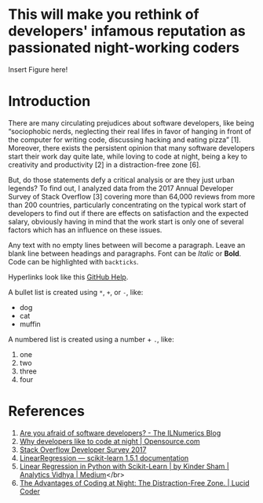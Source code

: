 # This will make you rethink of developers' infamous reputation as passionated night-working coders

Insert Figure here!

# Introduction	

There are many circulating prejudices about software developers, like being “sociophobic nerds, neglecting their real lifes in favor of hanging in front of the computer for writing code, discussing hacking and eating pizza” [1]. Moreover, there exists the persistent opinion that many software developers start their work day quite late, while loving to code at night, being a key to creativity and productivity [2] in a distraction-free zone [6].

But, do those statements defy a critical analysis or are they just urban legends? To find out, I analyzed data from the 2017 Annual Developer Survey of Stack Overflow [3] covering more than 64,000 reviews from more than 200 countries, particularly concentrating on the typical work start of developers to find out if there are effects on satisfaction and the expected salary, obviously having in mind that the work start is only one of several factors which has an influence on these issues.


Any text with no empty lines between will become a paragraph.
Leave an blank line between headings and paragraphs.
Font can be *Italic* or **Bold**.
Code can be highlighted with `backticks`.

Hyperlinks look like this [GitHub Help](https://help.github.com/).

A bullet list is created using `*`, `+`, or `-`, like:

- dog
- cat
- muffin

A numbered list is created using a number + `.`, like:

1. one
2. two
6. three
2. four

# References

1. [Are you afraid of software developers? - The ILNumerics Blog](https://ilnumerics.net/blog/are-you-afraid-of-software-developers/)</br>
2. [Why developers like to code at night | Opensource.com](https://opensource.com/article/20/2/why-developers-code-night)</br>
3. [Stack Overflow Developer Survey 2017](https://survey.stackoverflow.co/2017)</br>
4. [LinearRegression — scikit-learn 1.5.1 documentation](https://scikit-learn.org/stable/modules/generated/sklearn.linear_model.LinearRegression.html)</br>
5. [Linear Regression in Python with Scikit-Learn | by Kinder Sham | Analytics Vidhya | Medium](https://medium.com/analytics-vidhya/linear-regression-in-python-with-scikit-learn-e1bb8a059cd2#:~:text=With%20Scikit-Learn%20it%20is%20extremely%20straight%20forward%20to,machine%20learning%20library%20to%20train%20on%20your%20data.)</br>
6. [The Advantages of Coding at Night: The Distraction-Free Zone. | Lucid Coder](https://www.lucidcoder.dev/the-advantages-of-coding-at-night)</br>
